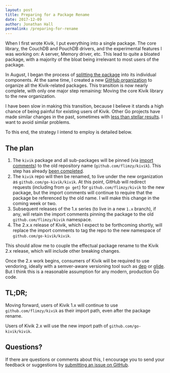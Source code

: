 ```yaml
---
layout: post
title: Preparing for a Package Rename
date: 2017-12-09
author: Jonathan Hall
permalink: /preparing-for-rename
---
```


When I first wrote Kivik, I put everything into a single package. The core
library, the CouchDB and PouchDB drivers, and the experimental features I was
working on: A server, Memory driver, etc. This lead to quite a bloated package,
with a majority of the bloat being irrelevant to most users of the package.

In August, I began the process of
[splitting the package](https://github.com/flimzy/kivik/issues/178) into its
individual components. At the same time, I created a new
[GitHub organization](https://github.com/go-kivik) to organize all the
Kivik-related packages.  This transition is now nearly complete, with only one
major step remaining: Moving the core Kivik library to the new organization.

I have been slow in making this transition, because I believe it stands a high
chance of being painful for existing users of Kivik. Other Go projects have
made similar changes in the past, sometimes with
[less than stellar results](https://github.com/sirupsen/logrus/issues/570#issuecomment-313933276).
I want to avoid similar problems.

To this end, the strategy I intend to employ is detailed below.

## The plan

1. The `kivik` package and all sub-packages will be pinned (via
    [import comments](https://golang.org/cmd/go/#hdr-Import_path_checking)) to
    the old repository name (`github.com/flimzy/kivik`). This step has already
    [been completed](https://github.com/flimzy/kivik/pull/260).
2. The `kivik` repo will then be renamed, to live under the new organization as
    `github.com/go-kivik/kivik`. At this point, GitHub will redirect requests
    (including from `go get`) for `github.com/flimzy/kivik` to the new package,
    but the import comments will continue to require that the package be
    referenced by the old name. I will make this change in the coming week or
    two.
3. Subsequent releases of the 1.x series (to live in a new `1.x` branch),
    if any, will retain the import comments pinning the package to the old
    `github.com/flimzy/kivik` namespace.
4. The 2.x.x release of Kivik, which I expect to be forthcoming shortly, will
    replace the import comments to tag the repo to the new namespace of
    `github.com/go-kivik/kivik`.

This should allow me to couple the effectual package rename to the Kivik 2.x
release, which will include other breaking changes.

Once the 2.x work begins, consumers of Kivik will be required to use vendoring,
ideally with a semver-aware versioning tool such as
[dep](https://github.com/golang/dep) or
[glide](https://github.com/Masterminds/glide). But I think this is a reasonable
assumption for any modern, production Go code.

## TL;DR;

Moving forward, users of Kivik 1.x will continue to use
`github.com/flimzy/kivik` as their import path, even after the package rename.

Users of Kivik 2.x will use the new import path of `github.com/go-kivik/kivik`.

## Questions?

If there are questions or comments about this, I encourage you to send your
feedback or suggestions by
[submitting an issue on GitHub](https://github.com/flimzy/kivik/issues/new).
